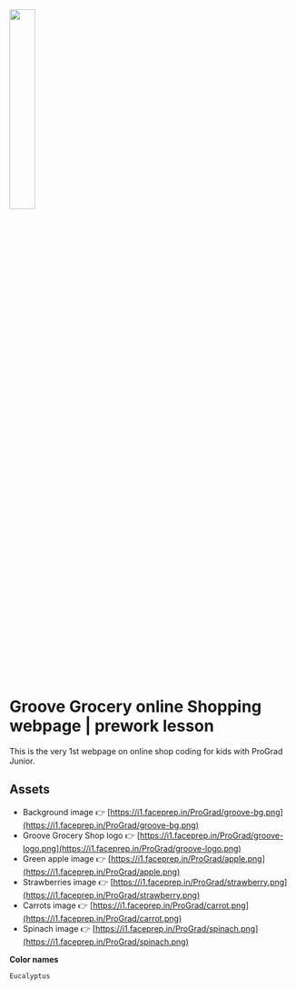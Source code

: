 <img src="https://i1.faceprep.in/ProGrad/progradjr-logo.png" height="30%" width="30%">

# Groove Grocery online Shopping webpage | prework lesson
This is the very 1st webpage on online shop coding for kids with ProGrad Junior.

## Assets
- Background image 👉 [https://i1.faceprep.in/ProGrad/groove-bg.png](https://i1.faceprep.in/ProGrad/groove-bg.png)
- Groove Grocery Shop logo 👉 [https://i1.faceprep.in/ProGrad/groove-logo.png](https://i1.faceprep.in/ProGrad/groove-logo.png)
- Green apple image 👉 [https://i1.faceprep.in/ProGrad/apple.png](https://i1.faceprep.in/ProGrad/apple.png)
- Strawberries image 👉 [https://i1.faceprep.in/ProGrad/strawberry.png](https://i1.faceprep.in/ProGrad/strawberry.png)
- Carrots image 👉 [https://i1.faceprep.in/ProGrad/carrot.png](https://i1.faceprep.in/ProGrad/carrot.png)
- Spinach image 👉 [https://i1.faceprep.in/ProGrad/spinach.png](https://i1.faceprep.in/ProGrad/spinach.png)

**Color names**
```markdown
Eucalyptus
```

